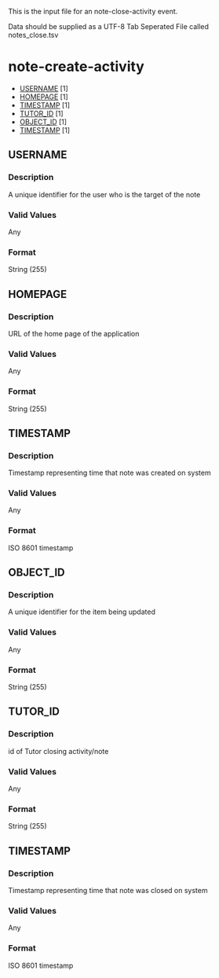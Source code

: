 This is the input file for an note-close-activity event.

Data should be supplied as a UTF-8 Tab Seperated File called notes_close.tsv

# note-create-activity

* [USERNAME](#username) [1]
* [HOMEPAGE](#homepage) [1]
* [TIMESTAMP](#timestamp) [1]
* [TUTOR_ID](#tutor_id) [1]
* [OBJECT_ID](#item_id) [1]
* [TIMESTAMP](#timestamp) [1]



## USERNAME 
### Description

A unique identifier for the user who is the target of the note


### Valid Values
Any

### Format
String (255)


## HOMEPAGE 
### Description
URL of the home page of the application

### Valid Values
Any

### Format
String (255)


## TIMESTAMP
### Description

Timestamp representing time that note was created on system


### Valid Values
Any

### Format
ISO 8601 timestamp

## OBJECT_ID 
### Description

A unique identifier for the item being updated

### Valid Values
Any

### Format
String (255)

## TUTOR_ID
### Description

id of Tutor closing activity/note


### Valid Values
Any

### Format
String (255)

## TIMESTAMP
### Description

Timestamp representing time that note was closed on system


### Valid Values
Any

### Format
ISO 8601 timestamp